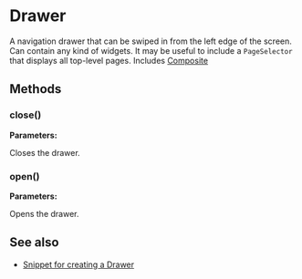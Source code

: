 ---
---
# Drawer
A navigation drawer that can be swiped in from the left edge of the screen. Can contain any kind of widgets. It may be useful to include a `PageSelector` that displays all top-level pages.
Includes [Composite](Composite.md)

## Methods
### close()


**Parameters:**



Closes the drawer.

### open()


**Parameters:**



Opens the drawer.


## See also
- [Snippet for creating a Drawer](https://github.com/eclipsesource/tabris-js/blob/v1.0.0/snippets/drawer/drawer.js)

